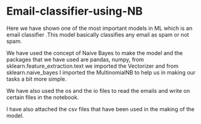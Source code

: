 # Email-classifier-using-NB

Here we have shown one of the most important models in ML which is an email classifier .This model basically classifies any email as  spam or not spam.

We have used the concept of Naive Bayes to make the model and the packages that we have used are pandas, numpy, from sklearn.feature_extraction.text we imported the Vectorizer and from sklearn.naive_bayes I imported the MultinomialNB to help us in making our tasks a bit more simple.

We have also used the os and the io files to read the emails and write on certain files in the notebook.

I have also attached the csv files that have been used in the making of the model.
